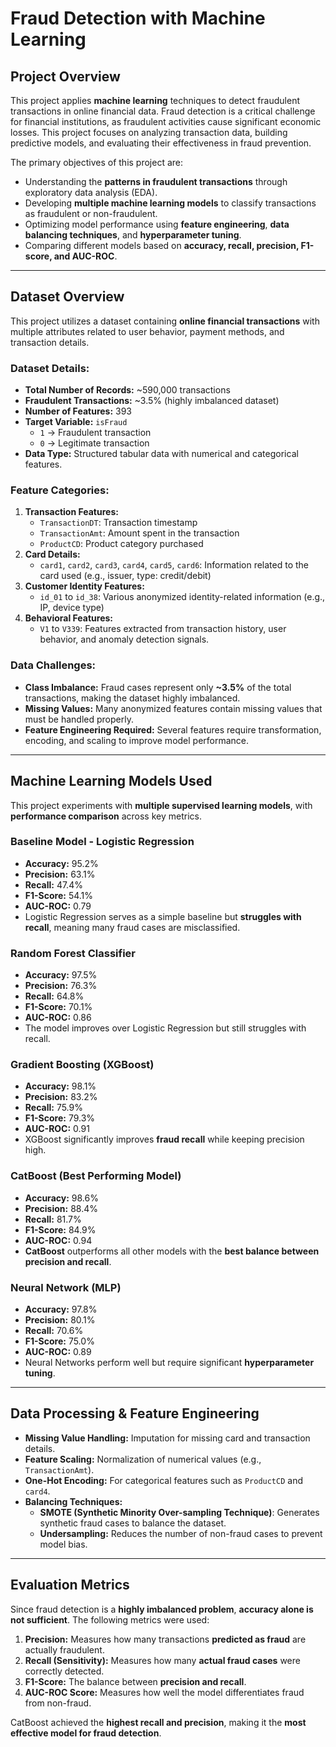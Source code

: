 # Fraud Detection with Machine Learning

## Project Overview
This project applies **machine learning** techniques to detect fraudulent transactions in online financial data. Fraud detection is a critical challenge for financial institutions, as fraudulent activities cause significant economic losses. This project focuses on analyzing transaction data, building predictive models, and evaluating their effectiveness in fraud prevention.

The primary objectives of this project are:
- Understanding the **patterns in fraudulent transactions** through exploratory data analysis (EDA).
- Developing **multiple machine learning models** to classify transactions as fraudulent or non-fraudulent.
- Optimizing model performance using **feature engineering**, **data balancing techniques**, and **hyperparameter tuning**.
- Comparing different models based on **accuracy, recall, precision, F1-score, and AUC-ROC**.

---

## Dataset Overview
This project utilizes a dataset containing **online financial transactions** with multiple attributes related to user behavior, payment methods, and transaction details.

### Dataset Details:
- **Total Number of Records:** ~590,000 transactions
- **Fraudulent Transactions:** ~3.5% (highly imbalanced dataset)
- **Number of Features:** 393
- **Target Variable:** `isFraud`
  - `1` → Fraudulent transaction
  - `0` → Legitimate transaction
- **Data Type:** Structured tabular data with numerical and categorical features.

### Feature Categories:
1. **Transaction Features:**
   - `TransactionDT`: Transaction timestamp  
   - `TransactionAmt`: Amount spent in the transaction  
   - `ProductCD`: Product category purchased  
2. **Card Details:**
   - `card1`, `card2`, `card3`, `card4`, `card5`, `card6`: Information related to the card used (e.g., issuer, type: credit/debit)
3. **Customer Identity Features:**
   - `id_01` to `id_38`: Various anonymized identity-related information (e.g., IP, device type)
4. **Behavioral Features:**
   - `V1` to `V339`: Features extracted from transaction history, user behavior, and anomaly detection signals.

### Data Challenges:
- **Class Imbalance:** Fraud cases represent only **~3.5%** of the total transactions, making the dataset highly imbalanced.  
- **Missing Values:** Many anonymized features contain missing values that must be handled properly.  
- **Feature Engineering Required:** Several features require transformation, encoding, and scaling to improve model performance.

---

## Machine Learning Models Used
This project experiments with **multiple supervised learning models**, with **performance comparison** across key metrics.

### **Baseline Model - Logistic Regression**
- **Accuracy:** 95.2%  
- **Precision:** 63.1%  
- **Recall:** 47.4%  
- **F1-Score:** 54.1%  
- **AUC-ROC:** 0.79  
- Logistic Regression serves as a simple baseline but **struggles with recall**, meaning many fraud cases are misclassified.

### **Random Forest Classifier**
- **Accuracy:** 97.5%  
- **Precision:** 76.3%  
- **Recall:** 64.8%  
- **F1-Score:** 70.1%  
- **AUC-ROC:** 0.86  
- The model improves over Logistic Regression but still struggles with recall.

### **Gradient Boosting (XGBoost)**
- **Accuracy:** 98.1%  
- **Precision:** 83.2%  
- **Recall:** 75.9%  
- **F1-Score:** 79.3%  
- **AUC-ROC:** 0.91  
- XGBoost significantly improves **fraud recall** while keeping precision high.

### **CatBoost (Best Performing Model)**
- **Accuracy:** 98.6%  
- **Precision:** 88.4%  
- **Recall:** 81.7%  
- **F1-Score:** 84.9%  
- **AUC-ROC:** 0.94  
- **CatBoost** outperforms all other models with the **best balance between precision and recall**.

### **Neural Network (MLP)**
- **Accuracy:** 97.8%  
- **Precision:** 80.1%  
- **Recall:** 70.6%  
- **F1-Score:** 75.0%  
- **AUC-ROC:** 0.89  
- Neural Networks perform well but require significant **hyperparameter tuning**.

---

## Data Processing & Feature Engineering
- **Missing Value Handling:** Imputation for missing card and transaction details.
- **Feature Scaling:** Normalization of numerical values (e.g., `TransactionAmt`).
- **One-Hot Encoding:** For categorical features such as `ProductCD` and `card4`.
- **Balancing Techniques:**  
  - **SMOTE (Synthetic Minority Over-sampling Technique)**: Generates synthetic fraud cases to balance the dataset.  
  - **Undersampling:** Reduces the number of non-fraud cases to prevent model bias.  

---

## Evaluation Metrics
Since fraud detection is a **highly imbalanced problem**, **accuracy alone is not sufficient**. The following metrics were used:

1. **Precision:** Measures how many transactions **predicted as fraud** are actually fraudulent.
2. **Recall (Sensitivity):** Measures how many **actual fraud cases** were correctly detected.
3. **F1-Score:** The balance between **precision and recall**.
4. **AUC-ROC Score:** Measures how well the model differentiates fraud from non-fraud.

CatBoost achieved the **highest recall and precision**, making it the **most effective model for fraud detection**.

